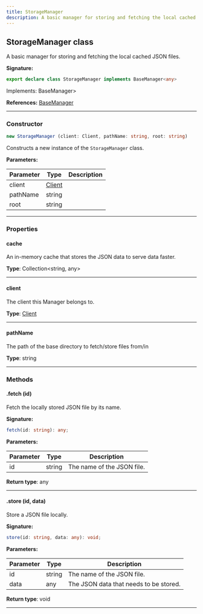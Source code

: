 ```yaml
---
title: StorageManager
description: A basic manager for storing and fetching the local cached JSON files.
---
```


## StorageManager class

A basic manager for storing and fetching the local cached JSON files.

**Signature:**

```ts
export declare class StorageManager implements BaseManager<any> 
```

Implements: BaseManager\>

**References:** [BaseManager](/shieldbow/api/BaseManager.md)

---

### Constructor

```ts
new StorageManager (client: Client, pathName: string, root: string)
```

Constructs a new instance of the `StorageManager` class.

**Parameters:**

| Parameter | Type | Description |
| --------- | ---- | ----------- |
| client | [Client](/shieldbow/api/Client.md) |  |
| pathName | string |  |
| root | string |  |
---

### Properties

#### cache

An in-memory cache that stores the JSON data to serve data faster.



**Type**: Collection\<string, any\>

---

#### client

The client this Manager belongs to.



**Type**: [Client](/shieldbow/api/Client.md)

---

#### pathName

The path of the base directory to fetch/store files from/in



**Type**: string

---

### Methods

#### .fetch (id)

Fetch the locally stored JSON file by its name.




**Signature:**

```ts
fetch(id: string): any;
```

**Parameters:**

| Parameter | Type | Description |
| --------- | ---- | ----------- |
| id | string | The name of the JSON file. |

**Return type**: any

---

#### .store (id, data)

Store a JSON file locally.




**Signature:**

```ts
store(id: string, data: any): void;
```

**Parameters:**

| Parameter | Type | Description |
| --------- | ---- | ----------- |
| id | string | The name of the JSON file. |
| data | any | The JSON data that needs to be stored. |

**Return type**: void

---

